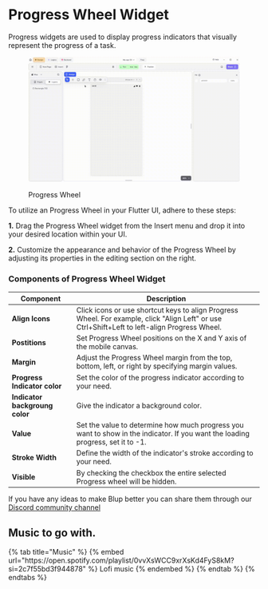 # Progress Wheel Widget

Progress widgets are used to display progress indicators that visually represent the progress of a task.

<figure><img src="../../../.gitbook/assets/progress-wheel-ui.gif" alt="Progress Wheel"><figcaption><p>Progress Wheel</p></figcaption></figure>

To utilize an Progress Wheel in your Flutter UI, adhere to these steps:

**1.** Drag the Progress Wheel widget from the Insert menu and drop it into your desired location within your UI.

**2.** Customize the appearance and behavior of the Progress Wheel by adjusting its properties in the editing section on the right.

### Components of Progress Wheel Widget

<table>
  <thead>
    <tr>
      <th>Component</th>
      <th>Description</th>
    </tr>
  </thead>
  <tbody>
    <tr>
      <td><strong>Align Icons</strong></td>
      <td>Click icons or use shortcut keys to align Progress Wheel. For example, click "Align Left" or use Ctrl+Shift+Left to left-align Progress Wheel.</td>
    </tr>
    <tr>
      <td><strong>Postitions</strong></td>
      <td>Set Progress Wheel positions on the X and Y axis of the mobile canvas.</td>
    </tr>
    <tr>
      <td><strong>Margin</strong></td>
      <td>Adjust the Progress Wheel margin from the top, bottom, left, or right by specifying margin values.</td>
    </tr>
    <tr>
      <td><strong>Progress Indicator color</strong></td>
      <td>Set the color of the progress indicator according to your need.</td>
    </tr><tr>
      <td><strong>Indicator backgroung color</strong></td>
      <td>Give the indicator a background color.</td>
    </tr>
    <tr>
      <td><strong>Value</strong></td>
      <td>Set the value to determine how much progress you want to show in the indicator. If you want the loading progress, set it to -1.</td>
    </tr>
    <tr>
      <td><strong>Stroke Width</strong></td>
      <td>Define the width of the indicator's stroke according to your need.</td>
    </tr>
    <tr>
      <td><strong>Visible</strong></td>
      <td>By checking the checkbox the entire selected Progress wheel will be hidden.</td>
    </tr>
  </tbody>
</table>

If you have any ideas to make Blup better you can share them through our [Discord community channel ](https://discord.com/channels/940632966093234176/965313562425823303)

## Music to go with.
 
<div class="container">
  {% tab title="Music" %}
  {% embed url="https://open.spotify.com/playlist/0vvXsWCC9xrXsKd4FyS8kM?si=2c7f55bd3f944878" %}
  Lofi music
  {% endembed %}
  {% endtab %}
  {% endtabs %}
</div>